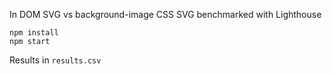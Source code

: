 In DOM SVG vs background-image CSS SVG benchmarked with Lighthouse 

```
npm install
npm start
```

Results in `results.csv`

